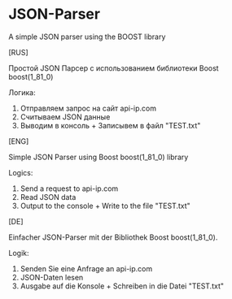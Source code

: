 # JSON-Parser
A simple JSON parser using the BOOST library

[RUS]

Простой JSON Парсер с использованием библиотеки Boost boost(1_81_0)

Логика: 
1. Отправляем запрос на сайт api-ip.com
2. Считываем JSON данные
3. Выводим в консоль + Записывем в файл "TEST.txt"

[ENG]

Simple JSON Parser using Boost boost(1_81_0) library

Logics:
1. Send a request to api-ip.com
2. Read JSON data
3. Output to the console + Write to the file "TEST.txt"

[DE]

Einfacher JSON-Parser mit der Bibliothek Boost boost(1_81_0).

Logik:
1. Senden Sie eine Anfrage an api-ip.com
2. JSON-Daten lesen
3. Ausgabe auf die Konsole + Schreiben in die Datei "TEST.txt"
